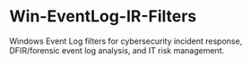# Win-EventLog-IR-Filters
Windows Event Log filters for cybersecurity incident response, DFIR/forensic event log analysis, and IT risk management.
